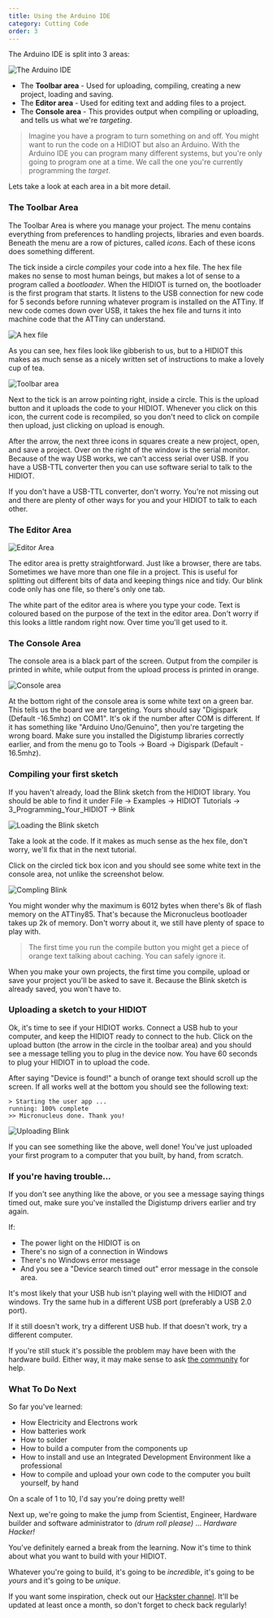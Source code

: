 ```yaml
---
title: Using the Arduino IDE
category: Cutting Code
order: 3
---
```

The Arduino IDE is split into 3 areas:

![The Arduino IDE](/images/ide_layout.png)

* The **Toolbar area** - Used for uploading, compiling, creating a new project, loading and saving.
* The **Editor area** - Used for editing text and adding files to a project.
* The **Console area** - This provides output when compiling or uploading, and tells us what we're *targeting*.

> Imagine you have a program to turn something on and off. You might want to run the code on a HIDIOT but also an Arduino. With the Arduino IDE you can program many different systems, but you're only going to program one at a time. We call the one you're currently programming the *target*.

Lets take a look at each area in a bit more detail.

### The Toolbar Area

The Toolbar Area is where you manage your project. The menu contains everything from preferences to handling projects, libraries and even boards. Beneath the menu are a row of pictures, called *icons*. Each of these icons does something different.

The tick inside a circle *compiles* your code into a hex file. The hex file makes no sense to most human beings, but makes a lot of sense to a program called a *bootloader*. When the HIDIOT is turned on, the bootloader is the first program that starts. It listens to the USB connection for new code for 5 seconds before running whatever program is installed on the ATTiny. If new code comes down over USB, it takes the hex file and turns it into machine code that the ATTiny can understand.

![A hex file](/images/compiled_hex.png)

As you can see, hex files look like gibberish to us, but to a HIDIOT this makes as much sense as a nicely written set of instructions to make a lovely cup of tea.

![Toolbar area](/images/ide_toolbar.png)

Next to the tick is an arrow pointing right, inside a circle. This is the upload button and it uploads the code to your HIDIOT. Whenever you click on this icon, the current code is recompiled, so you don't need to click on compile then upload, just clicking on upload is enough.

After the arrow, the next three icons in squares create a new project, open, and save a project. Over on the right of the window is the serial monitor. Because of the way USB works, we can't access serial over USB. If you have a USB-TTL converter then you can use software serial to talk to the HIDIOT.

If you don't have a USB-TTL converter, don't worry. You're not missing out and there are plenty of other ways for you and your HIDIOT to talk to each other.

### The Editor Area

![Editor Area](/images/ide_editor.png)

The editor area is pretty straightforward. Just like a browser, there are tabs. Sometimes we have more than one file in a project. This is useful for splitting out different bits of data and keeping things nice and tidy. Our blink code only has one file, so there's only one tab.

The white part of the editor area is where you type your code. Text is coloured based on the purpose of the text in the editor area. Don't worry if this looks a little random right now. Over time you'll get used to it.

### The Console Area

The console area is a black part of the screen. Output from the compiler is printed in white, while output from the upload process is printed in orange.

![Console area](/images/ide_console.png)

At the bottom right of the console area is some white text on a green bar. This tells us the board we are targeting. Yours should say "Digispark (Default -16.5mhz) on COM1". It's ok if the number after COM is different. If it has something like "Arduino Uno/Genuino", then you're targeting the wrong board. Make sure you installed the Digistump libraries correctly earlier, and from the menu go to Tools -> Board -> Digispark (Default - 16.5mhz).

### Compiling your first sketch

If you haven't already, load the Blink sketch from the HIDIOT library. You should be able to find it under File -> Examples -> HIDIOT Tutorials -> 3_Programming_Your_HIDIOT -> Blink

![Loading the Blink sketch](/images/loading_blink.png)

Take a look at the code. If it makes as much sense as the hex file, don't worry, we'll fix that in the next tutorial.

Click on the circled tick box icon and you should see some white text in the console area, not unlike the screenshot below.

![Compling Blink](/images/compiling_blink.png)

You might wonder why the maximum is 6012 bytes when there's 8k of flash memory on the ATTiny85. That's because the Micronucleus bootloader takes up 2k of memory. Don't worry about it, we still have plenty of space to play with.

> The first time you run the compile button you might get a piece of orange text talking about caching. You can safely ignore it.

When you make your own projects, the first time you compile, upload or save your project you'll be asked to save it. Because the Blink sketch is already saved, you won't have to.

### Uploading a sketch to your HIDIOT

Ok, it's time to see if your HIDIOT works. Connect a USB hub to your computer, and keep the HIDIOT ready to connect to the hub. Click on the upload button (the arrow in the circle in the toolbar area) and you should see a message telling you to plug in the device now. You have 60 seconds to plug your HIDIOT in to upload the code.

After saying "Device is found!" a bunch of orange text should scroll up the screen. If all works well at the bottom you should see the following text:

	> Starting the user app ...
	running: 100% complete
	>> Micronucleus done. Thank you!

![Uploading Blink](/images/uploading_blink.png)

If you can see something like the above, well done! You've just uploaded your first program to a computer that you built, by hand, from scratch.

### If you're having trouble...

If you don't see anything like the above, or you see a message saying things timed out, make sure you've installed the Digistump drivers earlier and try again.

If:

* The power light on the HIDIOT is on
* There's no sign of a connection in Windows
* There's no Windows error message
* And you see a "Device search timed out" error message in the console area.

It's most likely that your USB hub isn't playing well with the HIDIOT and windows. Try the same hub in a different USB port (preferably a USB 2.0 port).

If it still doesn't work, try a different USB hub. If that doesn't work, try a different computer.

If you're still stuck it's possible the problem may have been with the hardware build. Either way, it may make sense to ask [the community](https://www.reddit.com/r/hidiot/) for help.

### What To Do Next

So far you've learned:

* How Electricity and Electrons work
* How batteries work
* How to solder
* How to build a computer from the components up
* How to install and use an Integrated Development Environment like a professional
* How to compile and upload your own code to the computer you built yourself, by hand

On a scale of 1 to 10, I'd say you're doing pretty well!

Next up, we're going to make the jump from Scientist, Engineer, Hardware builder and software administrator to *(drum roll please)* ... *Hardware Hacker!*

You've definitely earned a break from the learning. Now it's time to think about what you want to build with your HIDIOT.

Whatever you're going to build, it's going to be *incredible*, it's going to be *yours* and it's going to be *unique*.

If you want some inspiration, check out our [Hackster channel](https://www.hackster.io/hidiot). It'll be updated at least once a month, so don't forget to check back regularly!
